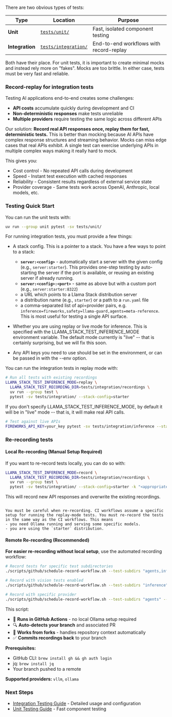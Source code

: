 There are two obvious types of tests:

| Type | Location | Purpose |
|------|----------|---------|
| **Unit** | [`tests/unit/`](unit/README.md) | Fast, isolated component testing |
| **Integration** | [`tests/integration/`](integration/README.md) | End-to-end workflows with record-replay |

Both have their place. For unit tests, it is important to create minimal mocks and instead rely more on "fakes". Mocks are too brittle. In either case, tests must be very fast and reliable.

### Record-replay for integration tests

Testing AI applications end-to-end creates some challenges:
- **API costs** accumulate quickly during development and CI
- **Non-deterministic responses** make tests unreliable
- **Multiple providers** require testing the same logic across different APIs

Our solution: **Record real API responses once, replay them for fast, deterministic tests.** This is better than mocking because AI APIs have complex response structures and streaming behavior. Mocks can miss edge cases that real APIs exhibit. A single test can exercise underlying APIs in multiple complex ways making it really hard to mock.

This gives you:
- Cost control - No repeated API calls during development
- Speed - Instant test execution with cached responses
- Reliability - Consistent results regardless of external service state
- Provider coverage - Same tests work across OpenAI, Anthropic, local models, etc.

### Testing Quick Start

You can run the unit tests with:
```bash
uv run --group unit pytest -sv tests/unit/
```

For running integration tests, you must provide a few things:

- A stack config. This is a pointer to a stack. You have a few ways to point to a stack:
  - **`server:<config>`** - automatically start a server with the given config (e.g., `server:starter`). This provides one-step testing by auto-starting the server if the port is available, or reusing an existing server if already running.
  - **`server:<config>:<port>`** - same as above but with a custom port (e.g., `server:starter:8322`)
  - a URL which points to a Llama Stack distribution server
  - a distribution name (e.g., `starter`) or a path to a `run.yaml` file
  - a comma-separated list of api=provider pairs, e.g. `inference=fireworks,safety=llama-guard,agents=meta-reference`. This is most useful for testing a single API surface.

- Whether you are using replay or live mode for inference. This is specified with the LLAMA_STACK_TEST_INFERENCE_MODE environment variable. The default mode currently is "live" -- that is certainly surprising, but we will fix this soon.

- Any API keys you need to use should be set in the environment, or can be passed in with the --env option.

You can run the integration tests in replay mode with:
```bash
# Run all tests with existing recordings
LLAMA_STACK_TEST_INFERENCE_MODE=replay \
  LLAMA_STACK_TEST_RECORDING_DIR=tests/integration/recordings \
  uv run --group test \
  pytest -sv tests/integration/ --stack-config=starter
```

If you don't specify LLAMA_STACK_TEST_INFERENCE_MODE, by default it will be in "live" mode -- that is, it will make real API calls.

```bash
# Test against live APIs
FIREWORKS_API_KEY=your_key pytest -sv tests/integration/inference --stack-config=starter
```

### Re-recording tests

#### Local Re-recording (Manual Setup Required)

If you want to re-record tests locally, you can do so with:

```bash
LLAMA_STACK_TEST_INFERENCE_MODE=record \
  LLAMA_STACK_TEST_RECORDING_DIR=tests/integration/recordings \
  uv run --group test \
  pytest -sv tests/integration/ --stack-config=starter -k "<appropriate test name>"
```

This will record new API responses and overwrite the existing recordings.

```{warning}

You must be careful when re-recording. CI workflows assume a specific setup for running the replay-mode tests. You must re-record the tests in the same way as the CI workflows. This means
- you need Ollama running and serving some specific models.
- you are using the `starter` distribution.
```

#### Remote Re-recording (Recommended)

**For easier re-recording without local setup**, use the automated recording workflow:

```bash
# Record tests for specific test subdirectories
./scripts/github/schedule-record-workflow.sh --test-subdirs "agents,inference"

# Record with vision tests enabled
./scripts/github/schedule-record-workflow.sh --test-subdirs "inference" --run-vision-tests

# Record with specific provider
./scripts/github/schedule-record-workflow.sh --test-subdirs "agents" --test-provider vllm
```

This script:
- 🚀 **Runs in GitHub Actions** - no local Ollama setup required
- 🔍 **Auto-detects your branch** and associated PR
- 🍴 **Works from forks** - handles repository context automatically
- ✅ **Commits recordings back** to your branch

**Prerequisites:**
- GitHub CLI: `brew install gh && gh auth login`
- jq: `brew install jq`
- Your branch pushed to a remote

**Supported providers:** `vllm`, `ollama`


### Next Steps

- [Integration Testing Guide](integration/README.md) - Detailed usage and configuration
- [Unit Testing Guide](unit/README.md) - Fast component testing
